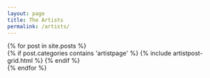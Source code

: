 ```yaml
---
layout: page
title: The Artists
permalink: /artists/
---
```


<div class="posts">
  {% for post in site.posts %}
    <article class="post">
    {% if post.categories contains 'artistpage' %}
    {% include artistpost-grid.html %}
    {% endif %}
    </article>
  {% endfor %}
